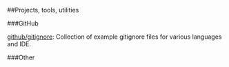 ##Projects, tools, utilities

###GitHub

[github/gitignore](https://github.com/github/gitignore): Collection of example gitignore files for various languages and IDE.

###Other